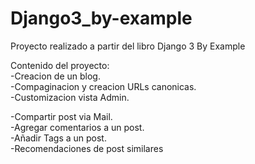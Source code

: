 # Django3_by-example
Proyecto realizado a partir del libro Django 3 By Example

Contenido del proyecto:\
-Creacion de un blog.\
-Compaginacion y creacion URLs canonicas.\
-Customizacion vista Admin.

-Compartir post via Mail.\
-Agregar comentarios a un post.\
-Añadir Tags a un post.\
-Recomendaciones de post similares
